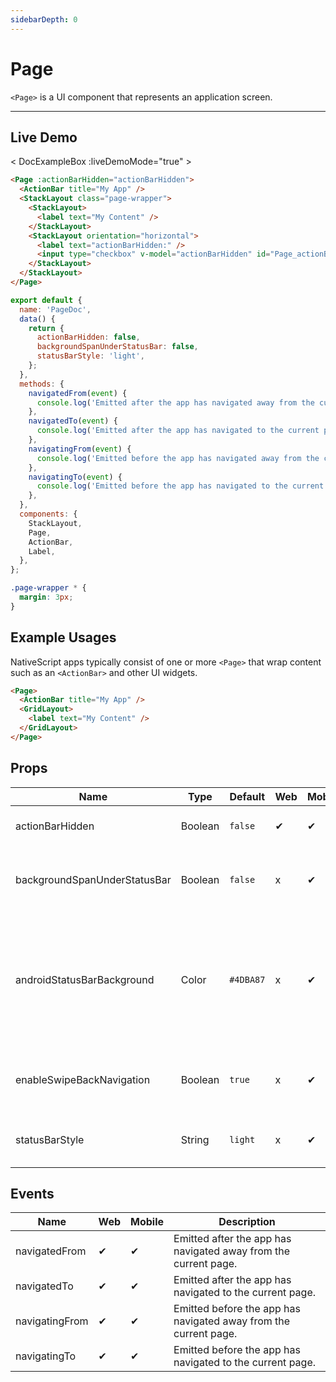 ```yaml
---
sidebarDepth: 0
---
```


# Page

`<Page>` is a UI component that represents an application screen.

---

## Live Demo

< DocExampleBox :liveDemoMode="true" >

```html
<Page :actionBarHidden="actionBarHidden">
  <ActionBar title="My App" />
  <StackLayout class="page-wrapper">
    <StackLayout>
      <label text="My Content" />
    </StackLayout>
    <StackLayout orientation="horizontal">
      <label text="actionBarHidden:" />
      <input type="checkbox" v-model="actionBarHidden" id="Page_actionBarHidden_input" />
    </StackLayout>
  </StackLayout>
</Page>
```

```js
export default {
  name: 'PageDoc',
  data() {
    return {
      actionBarHidden: false,
      backgroundSpanUnderStatusBar: false,
      statusBarStyle: 'light',
    };
  },
  methods: {
    navigatedFrom(event) {
      console.log('Emitted after the app has navigated away from the current page.');
    },
    navigatedTo(event) {
      console.log('Emitted after the app has navigated to the current page.');
    },
    navigatingFrom(event) {
      console.log('Emitted before the app has navigated away from the current page.');
    },
    navigatingTo(event) {
      console.log('Emitted before the app has navigated to the current page.');
    },
  },
  components: {
    StackLayout,
    Page,
    ActionBar,
    Label,
  },
};
```

```scss
.page-wrapper * {
  margin: 3px;
}
```
<PageDoc />
</DocExampleBox>

## Example Usages

NativeScript apps typically consist of one or more `<Page>` that
wrap content such as an `<ActionBar>` and other UI widgets.

```html
<Page>
  <ActionBar title="My App" />
  <GridLayout>
    <label text="My Content" />
  </GridLayout>
</Page>
```

## Props

| Name                         | Type    | Default   | Web | Mobile | Description                                                                                                                                                                           |
| ---------------------------- | ------- | --------- | --- | ------ | ------------------------------------------------------------------------------------------------------------------------------------------------------------------------------------- |
| actionBarHidden              | Boolean | `false`   | ✔   | ✔      | Shows or hides the `<ActionBar>` for the page.                                                                                                                                        |
| backgroundSpanUnderStatusBar | Boolean | `false`   | x   | ✔      | Gets or sets whether the background of the page spans under the status bar.                                                                                                           |
| androidStatusBarBackground   | Color   | `#4DBA87` | x   | ✔      | (Android-only) Gets or sets the color of the status bar on Android devices. (Web) This field should set in `public/index.html` for web. `<meta name="theme-color" content="#4DBA87">` |
| enableSwipeBackNavigation    | Boolean | `true`    | x   | ✔      | (iOS-only) Gets or sets whether the page can be swiped back on iOS.                                                                                                                   |
| statusBarStyle               | String  | `light`   | x   | ✔      | Gets or sets the style of the status bar. Valid values: `light` or `dark`                                                                                                             |

## Events

| Name           | Web | Mobile | Description                                                      |
| -------------- | --- | ------ | ---------------------------------------------------------------- |
| navigatedFrom  | ✔   | ✔      | Emitted after the app has navigated away from the current page.  |
| navigatedTo    | ✔   | ✔      | Emitted after the app has navigated to the current page.         |
| navigatingFrom | ✔   | ✔      | Emitted before the app has navigated away from the current page. |
| navigatingTo   | ✔   | ✔      | Emitted before the app has navigated to the current page.        |
